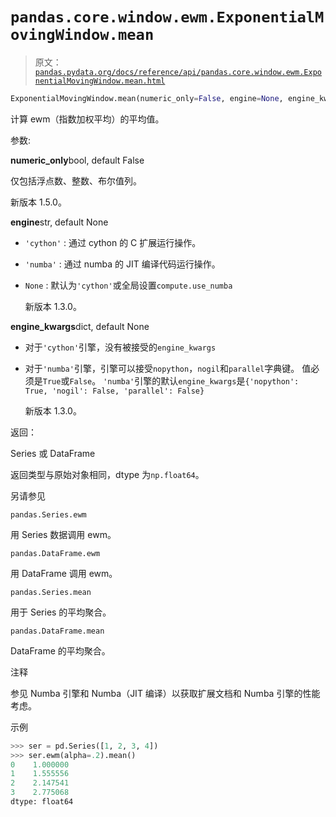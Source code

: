 # `pandas.core.window.ewm.ExponentialMovingWindow.mean`

> 原文：[`pandas.pydata.org/docs/reference/api/pandas.core.window.ewm.ExponentialMovingWindow.mean.html`](https://pandas.pydata.org/docs/reference/api/pandas.core.window.ewm.ExponentialMovingWindow.mean.html)

```py
ExponentialMovingWindow.mean(numeric_only=False, engine=None, engine_kwargs=None)
```

计算 ewm（指数加权平均）的平均值。

参数:

**numeric_only**bool, default False

仅包括浮点数、整数、布尔值列。

新版本 1.5.0。

**engine**str, default None

+   `'cython'` : 通过 cython 的 C 扩展运行操作。

+   `'numba'` : 通过 numba 的 JIT 编译代码运行操作。

+   `None` : 默认为`'cython'`或全局设置`compute.use_numba`

    新版本 1.3.0。

**engine_kwargs**dict, default None

+   对于`'cython'`引擎，没有被接受的`engine_kwargs`

+   对于`'numba'`引擎，引擎可以接受`nopython`，`nogil`和`parallel`字典键。 值必须是`True`或`False`。 `'numba'`引擎的默认`engine_kwargs`是`{'nopython': True, 'nogil': False, 'parallel': False}`

    新版本 1.3.0。

返回：

Series 或 DataFrame

返回类型与原始对象相同，dtype 为`np.float64`。

另请参见

`pandas.Series.ewm`

用 Series 数据调用 ewm。

`pandas.DataFrame.ewm`

用 DataFrame 调用 ewm。

`pandas.Series.mean`

用于 Series 的平均聚合。

`pandas.DataFrame.mean`

DataFrame 的平均聚合。

注释

参见 Numba 引擎和 Numba（JIT 编译）以获取扩展文档和 Numba 引擎的性能考虑。

示例

```py
>>> ser = pd.Series([1, 2, 3, 4])
>>> ser.ewm(alpha=.2).mean()
0    1.000000
1    1.555556
2    2.147541
3    2.775068
dtype: float64 
```
